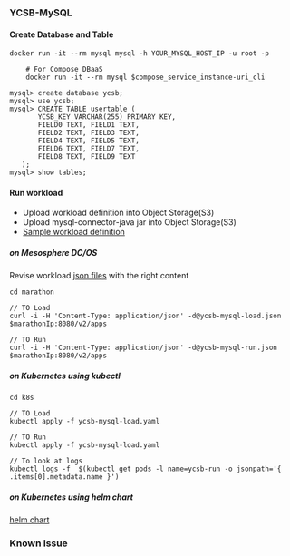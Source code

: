 
### YCSB-MySQL 

#### Create Database and Table 

	docker run -it --rm mysql mysql -h YOUR_MYSQL_HOST_IP -u root -p
	
		# For Compose DBaaS
		docker run -it --rm mysql $compose_service_instance-uri_cli
		
	mysql> create database ycsb;
	mysql> use ycsb;
	mysql> CREATE TABLE usertable (
           YCSB_KEY VARCHAR(255) PRIMARY KEY,
           FIELD0 TEXT, FIELD1 TEXT,
           FIELD2 TEXT, FIELD3 TEXT,
           FIELD4 TEXT, FIELD5 TEXT,
           FIELD6 TEXT, FIELD7 TEXT,
           FIELD8 TEXT, FIELD9 TEXT
       );
	mysql> show tables;
	

#### Run workload


* Upload workload definition into Object Storage(S3) 
* Upload mysql-connector-java jar into Object Storage(S3)
* [Sample workload definition](workload-2-5k-5k.dat)

##### on Mesosphere DC/OS

Revise workload [json files](./marathon) with the right content

    cd marathon
    
	// TO Load
	curl -i -H 'Content-Type: application/json' -d@ycsb-mysql-load.json $marathonIp:8080/v2/apps
		
	// TO Run
	curl -i -H 'Content-Type: application/json' -d@ycsb-mysql-run.json $marathonIp:8080/v2/apps

##### on Kubernetes using kubectl
	
    cd k8s
    
	// TO Load
	kubectl apply -f ycsb-mysql-load.yaml
		
	// TO Run
	kubectl apply -f ycsb-mysql-load.yaml
	
	// To look at logs
	kubectl logs -f  $(kubectl get pods -l name=ycsb-run -o jsonpath='{ .items[0].metadata.name }')
	
	

##### on Kubernetes using helm chart

[helm chart](k8s/chart)
	
### Known Issue
	